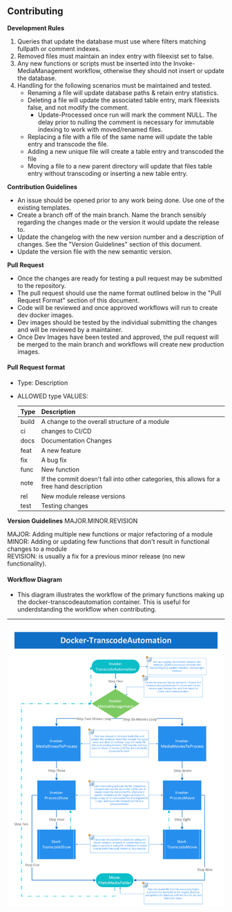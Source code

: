 ## Contributing

**Development Rules**
1. Queries that update the database must use where filters matching fullpath or comment indexes.
2. Removed files must maintain an index entry with fileexist set to false.
3. Any new functions or scripts must be inserted into the Invoke-MediaManagement workflow, otherwise they should not insert or update the database.
4. Handling for the following scenarios must be maintained and tested.
    - Renaming a file will update database paths & retain entry statistics.
    - Deleting a file will update the associated table entry, mark fileexists false, and not modify the comment.
        - Update-Processed once run will mark the comment NULL. The delay prior to nulling the comment is necessary for immutable indexing to work with moved/renamed files.
    - Replacing a file with a file of the same name will update the table entry and transcode the file.
    - Adding a new unique file will create a table entry and transcoded the file
    - Moving a file to a new parent directory will update that files table entry without transcoding or inserting a new table entry.

**Contribution Guidelines**

- An issue should be opened prior to any work being done. Use one of the existing templates.
- Create a  branch off of the main branch. Name the branch sensibly regarding the changes made or the version it would update the release to.
- Update the changelog with the new version number and a description of changes. See the "Version Guidelines" section of this document.
- Update the version file with the new semantic version.

**Pull Request**

- Once the changes are ready for testing a pull request may be submitted to the repository.
- The pull request should use the name format outlined below in the "Pull Request Format" section of this document.
- Code will be reviewed and once approved workflows will run to create dev docker images.
- Dev images should be tested by the individual submitting the changes and will be reviewed by a maintainer.
- Once Dev Images have been tested and approved, the pull request will be merged to the main branch and workflows will create new production images.

#### Pull Request format
- Type: Description

- ALLOWED type VALUES:

    Type | Description
    ---------|----------
    build | A change to the overall structure of a module
    ci | changes to CI/CD
    docs | Documentation Changes
    feat | A new feature
    fix | A bug fix
    func | New function
    note | If the commit doesn't fall into other categories, this allows for a free hand description
    rel | New module release versions
    test | Testing changes

**Version Guidelines**
MAJOR.MINOR.REVISION

MAJOR: Adding multiple new functions or major refactoring of a module \
MINOR: Adding or updating few functions that don't result in functional changes to a module \
REVISION: is usually a fix for a previous minor release (no new functionality).


#### Workflow Diagram
- This diagram illustrates the workflow of the primary functions making up the docker-transcodeautomation container. This is useful for underdstanding the workflow when contributing.

***

![Workflow Diagram](https://github.com/TheTaylorLee/docker-transcodeautomation/blob/main/examples/workflowdiagram/Docker-TranscodeAutomation.png?raw=true)